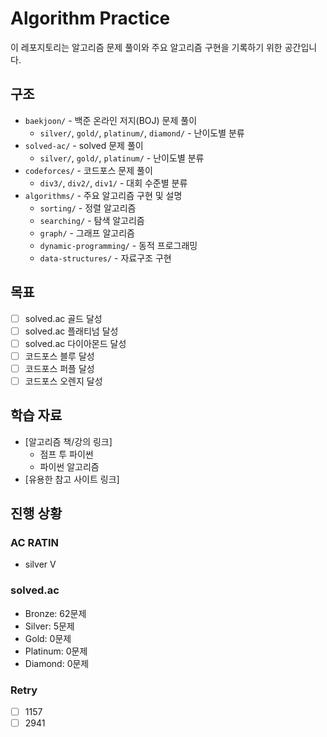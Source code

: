 # Algorithm Practice

이 레포지토리는 알고리즘 문제 풀이와 주요 알고리즘 구현을 기록하기 위한 공간입니다.

## 구조

- `baekjoon/` - 백준 온라인 저지(BOJ) 문제 풀이
  - `silver/`, `gold/`, `platinum/`, `diamond/` - 난이도별 분류
- `solved-ac/` - solved 문제 풀이
  - `silver/`, `gold/`, `platinum/` - 난이도별 분류
- `codeforces/` - 코드포스 문제 풀이
  - `div3/`, `div2/`, `div1/` - 대회 수준별 분류
- `algorithms/` - 주요 알고리즘 구현 및 설명
  - `sorting/` - 정렬 알고리즘
  - `searching/` - 탐색 알고리즘
  - `graph/` - 그래프 알고리즘
  - `dynamic-programming/` - 동적 프로그래밍
  - `data-structures/` - 자료구조 구현

## 목표
- [ ] solved.ac 골드 달성
- [ ] solved.ac 플래티넘 달성
- [ ] solved.ac 다이아몬드 달성
- [ ] 코드포스 블루 달성
- [ ] 코드포스 퍼플 달성
- [ ] 코드포스 오렌지 달성

## 학습 자료

- [알고리즘 책/강의 링크]
  - 점프 투 파이썬
  - 파이썬 알고리즘
- [유용한 참고 사이트 링크]

## 진행 상황

### AC RATIN
- silver V

### solved.ac
- Bronze: 62문제
- Silver: 5문제
- Gold: 0문제
- Platinum: 0문제
- Diamond: 0문제

### Retry
- [ ] 1157
- [ ] 2941
